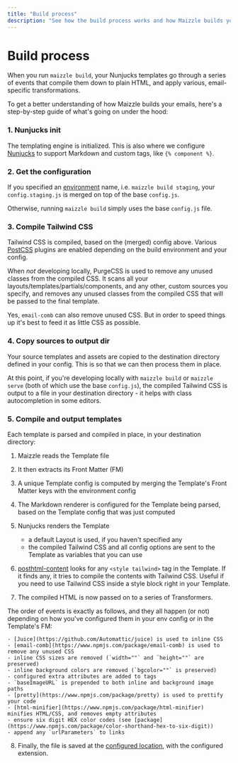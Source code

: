 ```yaml
---
title: "Build process"
description: "See how the build process works and how Maizzle builds your emails"
---
```


# Build process

When you run `maizzle build`, your Nunjucks templates go through a series of events that compile them down to plain HTML, and apply various, email-specific transformations.

To get a better understanding of how Maizzle builds your emails, here's a step-by-step guide of what's going on under the hood:

### 1. Nunjucks init

The templating engine is initialized. This is also where we configure [Nunjucks](https://mozilla.github.io/nunjucks/) to support Markdown and custom tags, like `{% component %}`.

### 2. Get the configuration

If you specified an [environment](/docs/environments/) name, i.e. `maizzle build staging`, your `config.staging.js` is merged on top of the base `config.js`. 

Otherwise, running `maizzle build` simply uses the base `config.js` file.

### 3. Compile Tailwind CSS

Tailwind CSS is compiled, based on the (merged) config above. Various [PostCSS](https://postcss.org/) plugins are enabled depending on the build environment and your config.

When _not_ developing locally, PurgeCSS is used to remove any unused classes from the compiled CSS. It scans all your layouts/templates/partials/components, and any other, custom sources you specify, and removes any unused classes from the compiled CSS that will be passed to the final template.

<div class="bg-gray-100 border-l-4 border-gradient-b-ocean-light p-4 mb-4 text-md" role="alert">
  <div class="text-gray-600">
    Yes, <code class="shiki-inline">email-comb</code> can also remove unused CSS. But in order to speed things up it's best to feed it as little CSS as possible.
  </div>
</div>

### 4. Copy sources to output dir

Your source templates and assets are copied to the destination directory defined in your config. This is so that we can then process them in place. 

At this point, if you're developing locally with `maizzle build` or `maizzle serve` (both of which use the base `config.js`), the compiled Tailwind CSS is output to a file in your destination directory - it helps with class autocompletion in some editors.

### 5. Compile and output templates

Each template is parsed and compiled in place, in your destination directory:

1. Maizzle reads the Template file

2. It then extracts its Front Matter (FM)

3. A unique Template config is computed by merging the Template's Front Matter keys with the environment config

4. The Markdown renderer is configured for the Template being parsed, based on the Template config that was just computed

5. Nunjucks renders the Template
    - a default Layout is used, if you haven't specified any
    - the compiled Tailwind CSS and all config options are sent to the Template as variables that you can use

6. [posthtml-content](https://github.com/posthtml/posthtml-content) looks for any `<style tailwind>` tag in the Template. If it finds any, it tries to compile the contents with Tailwind CSS. Useful if you need to use Tailwind CSS inside a style block right in your Template.

7. The compiled HTML is now passed on to a series of Transformers. 

  The order of events is exactly as follows, and they all happen (or not) depending on how you've configured them in your env config or in the Template's FM:

    - [Juice](https://github.com/Automattic/juice) is used to inline CSS
    - [email-comb](https://www.npmjs.com/package/email-comb) is used to remove any unused CSS
    - inline CSS sizes are removed (`width=""` and `height=""` are preserved)
    - inline background colors are removed (`bgcolor=""` is preserved)
    - configured extra attributes are added to tags
    - `baseImageURL` is prepended to both inline and background image paths
    - [pretty](https://www.npmjs.com/package/pretty) is used to prettify your code
    - [html-minifier](https://www.npmjs.com/package/html-minifier) minifies HTML/CSS, and removes empty attributes
    - ensure six digit HEX color codes (see [package](https://www.npmjs.com/package/color-shorthand-hex-to-six-digit))
    - append any `urlParameters` to links

8. Finally, the file is saved at the [configured location](/docs/build-paths/#destination), with the configured extension.
